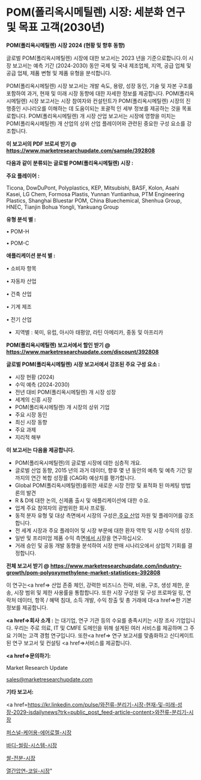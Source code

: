# POM(폴리옥시메틸렌) 시장: 세분화 연구 및 목표 고객(2030년)

<strong>POM(폴리옥시메틸렌) 시장 2024 (현황 및 향후 동향)</strong>

글로벌 POM(폴리옥시메틸렌) 시장에 대한 보고서는 2023 년을 기준으로합니다.이 시장 보고서는 예측 기간 (2024-2030) 동안 국제 및 국내 제조업체, 지역, 공급 업체 및 공급 업체, 제품 변형 및 제품 유형을 분석합니다.

POM(폴리옥시메틸렌) 시장 보고서는 개발 속도, 용량, 성장 동인, 기술 및 자본 구조를 포함하여 과거, 현재 및 미래 시장 동향에 대한 자세한 정보를 제공합니다. POM(폴리옥시메틸렌) 시장 보고서는 시장 참여자와 컨설턴트가 POM(폴리옥시메틸렌) 시장의 진행중인 시나리오를 이해하는 데 도움이되는 포괄적 인 세부 정보를 제공하는 것을 목표로합니다. POM(폴리옥시메틸렌) 개 시장 산업 보고서는 시장에 영향을 미치는 POM(폴리옥시메틸렌) 개 산업의 상위 산업 플레이어와 관련된 중요한 구성 요소를 강조합니다.



<strong>이 보고서의 PDF 브로셔 받기 @ <a href=https://www.marketresearchupdate.com/sample/392808>https://www.marketresearchupdate.com/sample/392808</a></strong>



<strong>다음과 같이 분류되는 글로벌 POM(폴리옥시메틸렌) 시장 :</strong>



<strong>주요 플레이어 :</strong>

Ticona, DowDuPont, Polyplastics, KEP, Mitsubishi, BASF, Kolon, Asahi Kasei, LG Chem, Formosa Plastis, Yunnan Yuntianhua, PTM Engineering Plastics, Shanghai Bluestar POM, China Bluechemical, Shenhua Group, HNEC, Tianjin Bohua Yongli, Yankuang Group



<strong>유형 분석 별 :</strong>

• POM-H

• POM-C



<strong>애플리케이션 분석 별 :</strong>

• 소비자 항목

• 자동차 산업

• 건축 산업

• 기계 제조

• 전기 산업

<ul>
  <li>지역별 : 북미, 유럽, 아시아 태평양, 라틴 아메리카, 중동 및 아프리카</li>
</ul>


<strong>POM(폴리옥시메틸렌) 보고서에서 할인 받기 @ <a href=https://www.marketresearchupdate.com/discount/392808>https://www.marketresearchupdate.com/discount/392808</a></strong>



<strong>글로벌 POM(폴리옥시메틸렌) 시장 보고서에서 강조된 주요 구성 요소 :</strong>
<ul>
  <li>시장 현황 (2024)</li>
  <li>수익 예측 (2024-2030)</li>
  <li>전년 대비 POM(폴리옥시메틸렌) 개 시장 성장</li>
  <li>세계의 신흥 시장</li>
  <li>POM(폴리옥시메틸렌) 개 시장의 상위 기업</li>
  <li>주요 시장 동인</li>
  <li>최신 시장 동향</li>
  <li>주요 과제</li>
  <li>지리적 해부</li>
</ul>


<strong>이 보고서는 다음을 제공합니다.</strong>
<ul>
  <li>POM(폴리옥시메틸렌)의 글로벌 시장에 대한 심층적 개요.</li>
  <li>글로벌 산업 동향, 2015 년의 과거 데이터, 향후 몇 년 동안의 예측 및 예측 기간 말까지의 연간 복합 성장률 (CAGR) 예상치를 평가합니다.</li>
  <li>Global POM(폴리옥시메틸렌)를위한 새로운 시장 전망 및 표적화 된 마케팅 방법론의 발견</li>
  <li>R &amp; D에 대한 논의, 신제품 출시 및 애플리케이션에 대한 수요.</li>
  <li>업계 주요 참여자의 광범위한 회사 프로필.</li>
  <li>동적 분자 유형 및 대상 측면에서 시장의 구성은<a href=> 주요 산</a>업 자원 및 플레이어를 강조합니다.</li>
  <li>전 세계 시장과 주요 플레이어 및 시장 부문에 대한 환자 역학 및 시장 수익의 성장.</li>
  <li>일반 및 프리미엄 제품 수익 측면<a href=>에서 시</a>장을 연구하십시오.</li>
  <li>거래 승인 및 공동 개발 동향을 분석하여 시장 판매 시나리오에서 상업적 기회를 결정합니다.</li>
</ul>



<strong>전체 보고서 받기 @ <a href=https://www.marketresearchupdate.com/industry-growth/pom-polyoxymethylene-market-statistices-392808>https://www.marketresearchupdate.com/industry-growth/pom-polyoxymethylene-market-statistices-392808</a></strong>

이 연구는<a href=> 산업 존중</a> 체인, 강력한 비즈니스 전략, 비용, 구조, 생성 제한, 운송, 시장 범위 및 제한 사용률을 통합합니다. 또한 시장 구성원 및 구성 프로파일 링, 연락처 데이터, 항목 / 혜택 침대, 소득 개발, 수익 창출 및 총 거래에 대<a href=>한 기본 </a>정보를 제공합니다.



<strong><a href=>회사 소</a>개 :</strong>
는 대기업, 연구 기관 등의 수요를 충족시키는 시장 조사 기업입니다. 우리는 주로 의료, IT 및 CMFE 도메인을 위해 설계된 여러 서비스를 제공하며 그 주요 기여는 고객 경험 연구입니다. 또한<a href=> 연구 보</a>고서를 맞춤화하고 신디케이트 된 연구 보고서 및 컨설팅 <a href=>서비스</a>를 제공합니다.



<strong><a href=>문의하기:</a></strong>

Market Research Update

sales@marketresearchupdate.com



<strong>기타 보고서:</strong>

<a href=https://kr.linkedin.com/pulse/와전류-분리기-시장-현재-및-미래-성장-2029-isdailynews?trk=public_post_feed-article-content>와전류-분리기-시장</a>

<a href=https://www.linkedin.com/pulse/퍼스널-케어용-에어로젤-시장-세분화-연구-및-목표-고객2029년-market-matrix-musings-analysis/>퍼스널-케어용-에어로젤-시장</a>

<a href=https://www.linkedin.com/pulse/바디-씰링-시스템-시장-경쟁-분석-및-성장-잠재력-2029-survey-savvy-insights-360-analysis-zrcff/>바디-씰링-시스템-시장</a>

<a href=https://www.linkedin.com/pulse/쌀-전분-시장-세분화-연구-및-목표-고객2029년-trendsetters-talk-360-analysis-wrouf/>쌀-전분-시장</a>

<a href=https://www.linkedin.com/pulse/열간압연-코일-시장-경쟁-분석-및-성장-잠재력-2030-data-dive-diaries-24-analysis-kvxzf/>열간압연-코일-시장</a>"
